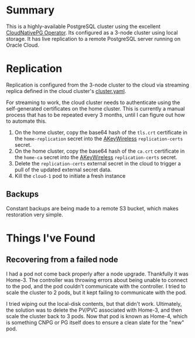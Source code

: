 # Summary
This is a highly-available PostgreSQL cluster using the excellent [CloudNativePG Operator](https://cloudnative-pg.io/). Its configured as a 3-node cluster using local storage. It has live replication to a remote PostgreSQL server running on Oracle Cloud.

# Replication
Replication is configured from the 3-node cluster to the cloud via streaming replica defined in the cloud cluster's [cluster.yaml](postgresql/overlays/cloud/cluster.yaml).

For streaming to work, the cloud cluster needs to authenticate using the self-generated certificates on the home cluster. This is currently a manual process that has to be repeated every 3 months, until I can figure out how to automate this.

1. On the home cluster, copy the base64 hash of the `tls.crt` certificate in the `home-replication` secret into the [AKeyWireless](https://console.akeyless.io/items) `replication-certs` secret.
2. On the home cluster, copy the base64 hash of the `ca.crt` certificate in the `home-ca` secret into the [AKeyWireless](https://console.akeyless.io/items) `replication-certs` secret.
3. Delete the `replication-certs` external secret in the cloud to trigger a pull of the updated external secret data.
4. Kill the `cloud-1` pod to initiate a fresh instance

## Backups
Constant backups are being made to a remote S3 bucket, which makes restoration very simple.

# Things I've Found
## Recovering from a failed node
I had a pod not come back properly after a node upgrade. Thankfully it was Home-3. The controller was throwing errors about being unable to connect to the pod, and the pod couldn't communicate with the controller. I tried to scale the cluster to 2 pods, but it kept failing to communicate with the pod.

I tried wiping out the local-disk contents, but that didn't work. Ultimately, the solution was to delete the PV/PVC associated with Home-3, and then scale the cluster back to 3 pods. Now that pod is known as Home-4, which is something CNPG or PG itself does to ensure a clean slate for the "new" pod.